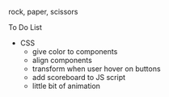 rock, paper, scissors

To Do List

- CSS
  - give color to components
  - align components
  - transform when user hover on buttons
  - add scoreboard to JS script
  - little bit of animation

